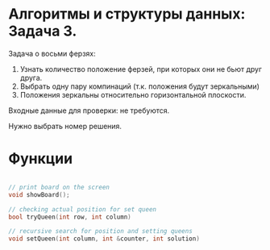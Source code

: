 # Алгоритмы и структуры данных: Задача 3.

Задача о восьми ферзях:
1. Узнать количество положение ферзей, при которых они не бьют друг друга.
2. Выбрать одну пару компинаций (т.к. положения будут зеркальными)
3. Положения зеркальны относительно горизонтальной плоскости.

Входные данные для проверки: не требуются.

Нужно выбрать номер решения.

# Функции

```cpp

// print board on the screen
void showBoard();

// checking actual position for set queen
bool tryQueen(int row, int column)

// recursive search for position and setting queens
void setQueen(int column, int &counter, int solution)


```
